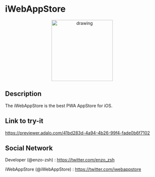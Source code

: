 # iWebAppStore
<div align='center'>
<p align="center">
  <img src="https://media.discordapp.net/attachments/942205876159283281/1031183923134353468/unknown.png" alt="drawing" width="200"/>
 </div>
 
 ## Description
 
 The iWebAppStore is the best PWA AppStore for iOS.
 
 ## Link to try-it
 
 https://previewer.adalo.com/41bd283d-4a94-4b26-99f4-fade0b6f7102
 
 ## Social Network 
 
 Developer (@enzo-zsh) : https://twitter.com/enzo_zsh
 
 iWebAppStore (@iWebAppStore) : https://twitter.com/iwebappstore
 
 
